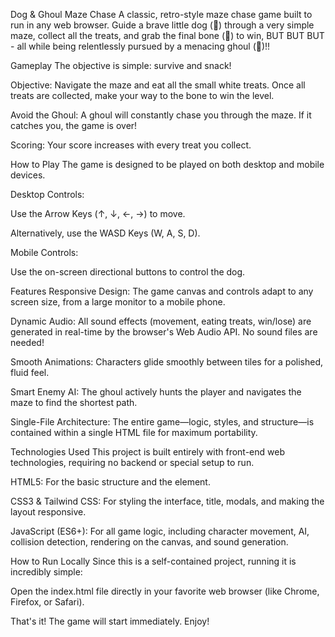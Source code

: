 Dog & Ghoul Maze Chase
A classic, retro-style maze chase game built to run in any web browser. Guide a brave little dog (🐶) through a very simple maze,  collect all the treats, and grab the final bone (🦴) to win,
BUT BUT BUT - all while being relentlessly pursued by a menacing ghoul (👹)!!

Gameplay
The objective is simple: survive and snack!

Objective: Navigate the maze and eat all the small white treats. Once all treats are collected, make your way to the bone to win the level.

Avoid the Ghoul: A ghoul will constantly chase you through the maze. If it catches you, the game is over!

Scoring: Your score increases with every treat you collect.

How to Play
The game is designed to be played on both desktop and mobile devices.

Desktop Controls:

Use the Arrow Keys (↑, ↓, ←, →) to move.

Alternatively, use the WASD Keys (W, A, S, D).

Mobile Controls:

Use the on-screen directional buttons to control the dog.

Features
Responsive Design: The game canvas and controls adapt to any screen size, from a large monitor to a mobile phone.

Dynamic Audio: All sound effects (movement, eating treats, win/lose) are generated in real-time by the browser's Web Audio API. No sound files are needed!

Smooth Animations: Characters glide smoothly between tiles for a polished, fluid feel.

Smart Enemy AI: The ghoul actively hunts the player and navigates the maze to find the shortest path.

Single-File Architecture: The entire game—logic, styles, and structure—is contained within a single HTML file for maximum portability.

Technologies Used
This project is built entirely with front-end web technologies, requiring no backend or special setup to run.

HTML5: For the basic structure and the <canvas> element.

CSS3 & Tailwind CSS: For styling the interface, title, modals, and making the layout responsive.

JavaScript (ES6+): For all game logic, including character movement, AI, collision detection, rendering on the canvas, and sound generation.

How to Run Locally
Since this is a self-contained project, running it is incredibly simple:



Open the index.html file directly in your favorite web browser (like Chrome, Firefox, or Safari).

That's it! The game will start immediately. Enjoy!
